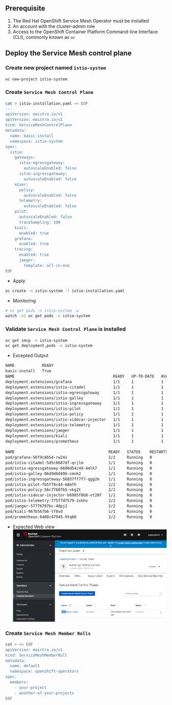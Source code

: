 ## Prerequisite
1. The Red Hat OpenShift Service Mesh Operator must be installed
2. An account with the cluster-admin role
3. Access to the OpenShift Container Platform Command-line Interface (CLI), commonly known as `oc`



## Deploy the Service Mesh control plane 
### Create new project named `istio-system`
```bash
oc new-project istio-system
```

### Create `Service Mesh Control Plane`
```bash
cat > istio-installation.yaml << EOF
---
apiVersion: maistra.io/v1
apiVersion: maistra.io/v1
kind: ServiceMeshControlPlane
metadata:
  name: basic-install
  namespace: istio-system
spec:
  istio:
    gateways:
      istio-egressgateway:
        autoscaleEnabled: false
      istio-ingressgateway:
        autoscaleEnabled: false
    mixer:
      policy:
        autoscaleEnabled: false
      telemetry:
        autoscaleEnabled: false
    pilot:
      autoscaleEnabled: false
      traceSampling: 100
    kiali:
      enabled: true
    grafana:
      enabled: true
    tracing:
      enabled: true
      jaeger:
        template: all-in-one
EOF
```

- Apply
```bash
oc create -n istio-system -f istio-installation.yaml
```

- Monitoring
```bash
# oc get pods -n istio-system -w
watch -n2 oc get pods -n istio-system 
```

### Validate `Service Mesh Control Plane` is installed
```bash
oc get smcp -n istio-system
oc get deployment,pods -n istio-system
```

- Excepted Output
```bash
NAME            READY
basic-install   True
NAME                                           READY   UP-TO-DATE   AVAILABLE   AGE
deployment.extensions/grafana                  1/1     1            1           2m21s
deployment.extensions/istio-citadel            1/1     1            1           6m1s
deployment.extensions/istio-egressgateway      1/1     1            1           3m25s
deployment.extensions/istio-galley             1/1     1            1           5m6s
deployment.extensions/istio-ingressgateway     1/1     1            1           3m25s
deployment.extensions/istio-pilot              1/1     1            1           4m7s
deployment.extensions/istio-policy             1/1     1            1           4m44s
deployment.extensions/istio-sidecar-injector   1/1     1            1           2m50s
deployment.extensions/istio-telemetry          1/1     1            1           4m44s
deployment.extensions/jaeger                   1/1     1            1           5m9s
deployment.extensions/kiali                    1/1     1            1           100s
deployment.extensions/prometheus               1/1     1            1           5m43s

NAME                                         READY   STATUS    RESTARTS   AGE
pod/grafana-56f9c8b54-rw24s                  2/2     Running   0          2m21s
pod/istio-citadel-5d5c8687df-qrjlm           1/1     Running   0          6m1s
pod/istio-egressgateway-6686d54c49-4mlk7     1/1     Running   0          3m25s
pod/istio-galley-86d9d8d49b-cmnh2            1/1     Running   0          5m6s
pod/istio-ingressgateway-56857ff7f7-qgg2m    1/1     Running   0          3m25s
pod/istio-pilot-fb5f78c44-m8mfh              2/2     Running   0          4m7s
pod/istio-policy-56c77687b5-vkg2t            2/2     Running   0          4m44s
pod/istio-sidecar-injector-b6985f8b8-vt28f   1/1     Running   0          2m50s
pod/istio-telemetry-775f7df579-zxkhv         2/2     Running   0          4m44s
pod/jaeger-57776787bc-48pj2                  2/2     Running   0          5m9s
pod/kiali-967b567b6-lf8vd                    1/1     Running   0          100s
pod/prometheus-6488c47945-9tq66              2/2     Running   0          5m43s
```

- Expected Web view
![](../images/01-installed-sevice-mesh-control-planes.png)


### Create `Service Mesh Member Rolls`
```bash
cat > << EOF
apiVersion: maistra.io/v1
kind: ServiceMeshMemberRoll
metadata:
  name: default
  namespace: openshift-operators
spec:
  members:
    - your-project
    - another-of-your-projects
EOF
```
